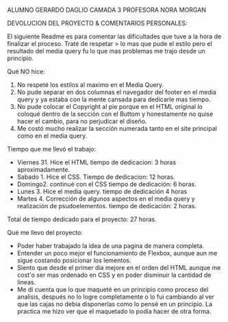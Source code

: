 ALUMNO GERARDO DAGLIO
CAMADA 3
PROFESORA NORA MORGAN


DEVOLUCION DEL PROYECTO & COMENTARIOS PERSONALES:

El siguiente Readme es para comentar las dificultades que tuve a la hora de finalizar el proceso. Traté de respetar >
lo mas que pude el estilo pero el resultado del media query fu lo que mas problemas me trajo desde un principio.

Qué NO hice:

1. No respeté los estilos al maximo en el Media Query.
2. No pude separar en dos columnas el navegador del footer en el media query y ya estaba con la mente cansada para dedicarle mas tiempo.
3. No pude colocar el Copyright al pie porque en el HTML original lo coloqué dentro de la sección con el Buttom y honestamente no quise hacer el cambio, para no perjudicar el diseño.
4. Me costó mucho realizar la sección numerada tanto en el site principal como en el media query. 

Tiempo que me llevó el trabajo:

- Viernes 31. Hice el HTML tiempo de dedicacion: 3 horas aproximadamente.
- Sabado 1. Hice el CSS. Tiempo de dedicacion: 12 horas.
- Domingo2. continué con el CSS tiempo de dedicación: 6 horas.
- Lunes 3. Hice el media query. tiempo de dedicación 4 horas
- Martes 4. Corrección de algunos aspectos en el media query y realización de psudoelementos. tiempo de dedicación: 2 horas.

Total de tiempo dedicado para el proyecto: 27 horas.

Qué me llevo del proyecto:

- Poder haber trabajado la idea de una pagina de manera completa. 
- Entender un poco mejor el funcionamiento de Flexbox, aunque aun me sigue costando posicionar los lementos.
- Siento que desde el primer dia mejore en el orden del HTML aunque me cost'o ser mas ordenado en CSS y en poder disminuir la cantidad de lineas.
- Me di cuenta que lo que maqueté en un principio como proceso del analisis, después no lo logre completamente o lo fui cambiando al ver que las cajas no debia disponerlas como lo pensé en un principio. La practica me hizo ver que el maquetado lo podía hacer de otra forma. 

